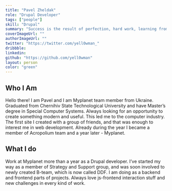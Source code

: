 ```yaml
---
title: "Pavel Zheldak"
role: "Drupal Developer"
tags: ["people"]
skill: "Drupal"
summary: "Success is the result of perfection, hard work, learning from failure, loyalty, and persistence."
coverImageUrl: ""
authorImageUrl: ""
twitter: "https://twitter.com/yell0wman_"
dribbble:
linkedin:
github: "https://github.com/yell0wman"
layout: person
color: "green"
---
```


## Who I Am

Hello there! I am Pavel and I am Myplanet team member from Ukraine. Graduated from Chernihiv State Technological University and have Master’s degree in Special Computer Systems. Always looking for an opportunity to create something modern and useful. This led me to the computer industry. The first site I created with a group of friends, and that was enough to interest me in web development. Already during the year I became a member of Aсropolium team and a year later - Myplanet.

## What I do

Work at Myplanet more than a year as a Drupal developer. I’ve started my way as a member of Strategy and Support group, and was soon involved to newly created B-team, which is now called DDF. I am doing as a backend and frontend parts of projects. Always love js-frontend interaction stuff and new challenges in every kind of work.
